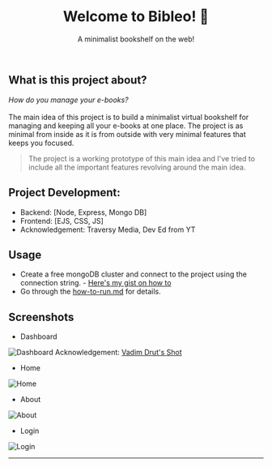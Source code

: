 <h1 align="center">Welcome to Bibleo! 👋</h1>
<p align="center">A minimalist bookshelf on the web!</p>
<br />

## What is this project about?

_How do you manage your e-books?_ <br/><br />
The main idea of this project is to build a minimalist virtual bookshelf for managing and keeping all your e-books at one place. The project is as minimal from inside as it is from outside with very minimal features that keeps you focused.

> The project is a working prototype of this main idea and I've tried to include all the important features revolving around the main idea.

## Project Development:
  - Backend: [Node, Express, Mongo DB]
  - Frontend: [EJS, CSS, JS]
  - Acknowledgement: Traversy Media, Dev Ed from YT

## Usage
- Create a free mongoDB cluster and connect to the project using the connection string. - [Here's my gist on how to](https://gist.github.com/singhayushh/426f10353a8051593828e92c139ebdbc)
- Go through the [how-to-run.md](https://github.com/singhayushh/project_Bookmarks/blob/master/how-to-run.md) for details.


## Screenshots

* Dashboard

![Dashboard](./views/resources/img/dashboard-screen.png)
  Acknowledgement: [Vadim Drut's Shot](https://dribbble.com/shots/10980760-Book-Library-page)

* Home

![Home](./views/resources/img/home-screen.png)

* About

![About](./views/resources/img/about-screen.png)

* Login

![Login](./views/resources/img/login-screen.png)

----------
